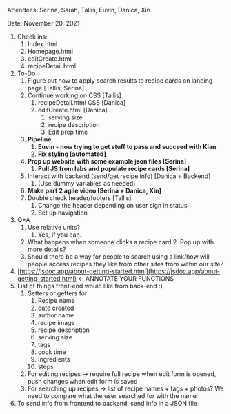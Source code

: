 Attendees: Serina, Sarah, Tallis, Euvin, Danica, Xin

Date: November 20, 2021



1. Check ins:
    1. Index.html
    2. Homepage.html
    3. editCreate.html
    4. recipeDetail.html 
2. To-Do
    1. Figure out how to apply search results to recipe cards on landing page [Tallis, Serina]
    2. Continue working on CSS [Tallis]
        1. recipeDetail.html CSS [Danica]
        2. editCreate.html [Danica]
            1. serving size
            2. recipe description
            3. Edit prep time
    3. **Pipeline**
        1. **Euvin - now trying to get stuff to pass and succeed with Kian**
        2. **Fix styling [automated]**
    4. **Prop up website with some example json files [Serina]**
        1. **Pull JS from labs and populate recipe cards [Serina]**
    5. Interact with backend (send/get recipe info) [Danica + Backend]
        1. (Use dummy variables as needed)
    6. **Make part 2 agile video [Serina + Danica, Xin]**
    7. Double check header/footers [Tallis]
        1. Change the header depending on user sign in status
        2. Set up navigation
3. Q+A
    1. Use relative units?
        1. Yes, if you can.
    2. What happens when someone clicks a recipe card
        2. Pop up with more details?
    3. Should there be a way for people to search using a link/how will people access recipes they like from other sites from within our site?
4. [https://jsdoc.app/about-getting-started.html](https://jsdoc.app/about-getting-started.html) &lt;- ANNOTATE YOUR FUNCTIONS
5. List of things front-end would like from back-end :)
    1. Setters or getters for 
        1. Recipe name
        2. date created
        3. author name
        4. recipe image
        5. recipe description
        6. serving size
        7. tags
        8. cook time
        9. Ingredients
        0. steps
    2. For editing recipes -> require full recipe when edit form is opened, push changes when edit form is saved
    3. For searching up recipes -> list of recipe names + tags + photos? We need to compare what the user searched for with the name
6. To send info from frontend to backend, send info in a JSON file
